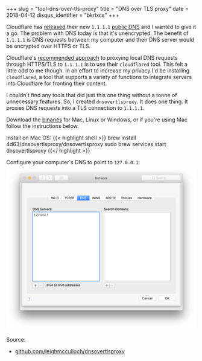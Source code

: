 +++
slug = "tool-dns-over-tls-proxy"
title = "DNS over TLS proxy"
date = 2018-04-12
disqus_identifier = "bkrlxcs"
+++

Cloudflare has [released](https://blog.cloudflare.com/announcing-1111/) their new `1.1.1.1` [public DNS](https://www.cloudflare.com/learning/dns/what-is-1.1.1.1/) and I wanted to give it a go. The problem with DNS today is that it's unencrypted. The benefit of `1.1.1.1` is DNS requests between my computer and their DNS server would be encrypted over HTTPS or TLS.

Cloudflare's [recommended approach](https://developers.cloudflare.com/1.1.1.1/dns-over-https/cloudflared-proxy/) to proxying local DNS requests through HTTPS/TLS to `1.1.1.1` is to use their `cloudflared` tool. This felt a little odd to me though. In an effort to increase my privacy I'd be installing `cloudflared`, a tool that supports a variety of functions to integrate servers into Cloudflare for fronting their content.

I couldn't find any tools that did just this one thing without a tonne of unnecessary features. So, I created `dnsovertlsproxy`. It does one thing. It proxies DNS requests into a TLS connection to `1.1.1.1`.

Download the [binaries](https://github.com/leighmcculloch/dnsovertlsproxy/releases) for Mac, Linux or Windows, or if you're using Mac follow the instructions below.

Install on Mac OS:
{{< highlight shell >}}
brew install 4d63/dnsovertlsproxy/dnsovertlsproxy
sudo brew services start dnsovertlsproxy
{{</ highlight >}}

Configure your computer's DNS to point to `127.0.0.1`:
![](screenshot-1.png)

Source:

- [github.com/leighmcculloch/dnsovertlsproxy](https://github.com/leighmcculloch/dnsovertlsproxy)
